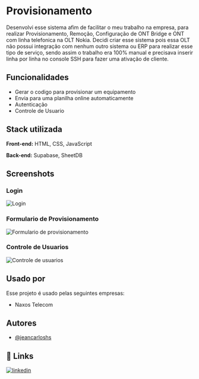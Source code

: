 
# Provisionamento

Desenvolvi esse sistema afim de facilitar o meu trabalho na empresa, para realizar Provisionamento, Remoção, Configuração de ONT Bridge e ONT com linha telefonica na OLT Nokia. Decidi criar esse sistema pois essa OLT não possui integração com nenhum outro sistema ou ERP para realizar esse tipo de serviço, sendo assim o trabalho era 100% manual e precisava inserir linha por linha no console SSH para fazer uma ativação de cliente.


## Funcionalidades

- Gerar o codigo para provisionar um equipamento
- Envia para uma planilha online automaticamente
- Autenticação
- Controle de Usuario


## Stack utilizada

**Front-end:** HTML, CSS, JavaScript

**Back-end:** Supabase, SheetDB


## Screenshots
### Login
![Login](https://github.com/jeancarloshs/provisionamento/blob/master/img/prints_App/screenshot-1675548030188.jpeg)

### Formulario de Provisionamento
![Formulario de provisionamento](https://github.com/jeancarloshs/provisionamento/blob/master/img/prints_App/screenshot-1675548055252.jpeg)

### Controle de Usuarios
![Controle de usuarios](https://github.com/jeancarloshs/provisionamento/blob/master/img/prints_App/screenshot-1675548075808.jpeg)

## Usado por

Esse projeto é usado pelas seguintes empresas:

- Naxos Telecom


## Autores

- [@jeancarloshs](https://www.github.com/jeancarloshs)


## 🔗 Links
[![linkedin](https://img.shields.io/badge/linkedin-0A66C2?style=for-the-badge&logo=linkedin&logoColor=white)](https://www.linkedin.com/in/jean-carlos-nunes-de-almeida-81a68b139/)

